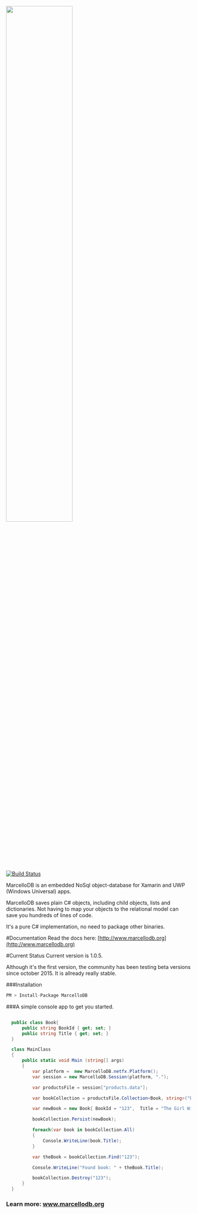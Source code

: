 
<img  width="60%" src="http://markmeeus.github.io/MarcelloDB/images/logo/logo_blue.svg"/>

[![Build Status](https://travis-ci.org/markmeeus/MarcelloDB.svg?branch=master)](https://travis-ci.org/markmeeus/MarcelloDB)

MarcelloDB is an embedded NoSql object-database for Xamarin and  UWP (Windows Universal) apps.

MarcelloDB saves plain C# objects, including child objects, lists and dictionaries.
Not having to map your objects to the relational model can save you hundreds of lines of code.

It's a pure C# implementation, no need to package other binaries.

#Documentation
Read the docs here: [http://www.marcellodb.org](http://www.marcellodb.org)

#Current Status
Current version is 1.0.5.

Although it's the first version, the community has been testing beta versions since october 2015. It is allready really stable. 


###Installation
```cs
PM > Install-Package MarcelloDB
```

###A simple console app to get you started.

```cs

  public class Book{
      public string BookId { get; set; }
      public string Title { get; set; }
  }

  class MainClass
  {
      public static void Main (string[] args)
      {
          var platform =  new MarcelloDB.netfx.Platform();
          var session = new MarcelloDB.Session(platform, ".");

          var productsFile = session["products.data"];

          var bookCollection = productsFile.Collection<Book, string>("books", book => book.BookId);

          var newBook = new Book{ BookId = "123",  Title = "The Girl With The Dragon Tattoo" };

          bookCollection.Persist(newBook);

          foreach(var book in bookCollection.All)
          {
              Console.WriteLine(book.Title);
          }

          var theBook = bookCollection.Find("123");

          Console.WriteLine("Found book: " + theBook.Title);

          bookCollection.Destroy("123");
      }
  }

```
### Learn more: www.marcellodb.org
